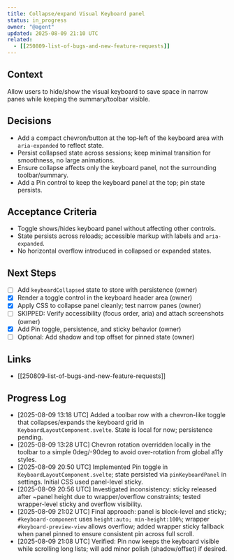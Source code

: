 ```yaml
---
title: Collapse/expand Visual Keyboard panel
status: in_progress
owner: "@agent"
updated: 2025-08-09 21:10 UTC
related:
  - [[250809-list-of-bugs-and-new-feature-requests]]
---
```


## Context
Allow users to hide/show the visual keyboard to save space in narrow panes while keeping the summary/toolbar visible.

## Decisions
- Add a compact chevron/button at the top‑left of the keyboard area with `aria-expanded` to reflect state.
- Persist collapsed state across sessions; keep minimal transition for smoothness, no large animations.
- Ensure collapse affects only the keyboard panel, not the surrounding toolbar/summary.
- Add a Pin control to keep the keyboard panel at the top; pin state persists.

## Acceptance Criteria
- Toggle shows/hides keyboard panel without affecting other controls.
- State persists across reloads; accessible markup with labels and `aria-expanded`.
- No horizontal overflow introduced in collapsed or expanded states.

## Next Steps
- [ ] Add `keyboardCollapsed` state to store with persistence (owner)
- [x] Render a toggle control in the keyboard header area (owner)
- [x] Apply CSS to collapse panel cleanly; test narrow panes (owner)
- [ ] SKIPPED: Verify accessibility (focus order, aria) and attach screenshots (owner) 
 - [x] Add Pin toggle, persistence, and sticky behavior (owner)
 - [ ] Optional: Add shadow and top offset for pinned state (owner)

## Links
- [[250809-list-of-bugs-and-new-feature-requests]]

## Progress Log
- [2025-08-09 13:18 UTC] Added a toolbar row with a chevron-like toggle that collapses/expands the keyboard grid in `KeyboardLayoutComponent.svelte`. State is local for now; persistence pending.
- [2025-08-09 13:28 UTC] Chevron rotation overridden locally in the toolbar to a simple 0deg/-90deg to avoid over-rotation from global a11y styles.
 - [2025-08-09 20:50 UTC] Implemented Pin toggle in `KeyboardLayoutComponent.svelte`; state persisted via `pinKeyboardPanel` in settings. Initial CSS used panel-level sticky.
 - [2025-08-09 20:56 UTC] Investigated inconsistency: sticky released after ~panel height due to wrapper/overflow constraints; tested wrapper-level sticky and overflow visibility.
 - [2025-08-09 21:02 UTC] Final approach: panel is block-level and sticky; `#keyboard-component` uses `height:auto; min-height:100%`; wrapper `#keyboard-preview-view` allows overflow; added wrapper sticky fallback when panel pinned to ensure consistent pin across full scroll.
 - [2025-08-09 21:08 UTC] Verified: Pin now keeps the keyboard visible while scrolling long lists; will add minor polish (shadow/offset) if desired.
